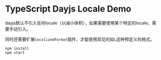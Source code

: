 TypeScript Dayjs Locale Demo
=====================

dayjs默认不引入任何locale（以减小体积），如果需要使用某个特定的locale，需要手动引入。

同时还需要扩展`localizedFormat`插件，才能使用常见的如`L`这种预定义的格式。

```
npm install
npm start
```
